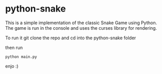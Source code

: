 # python-snake

This is a simple implementation of the classic Snake Game using Python. The game is run in the console and uses the curses library for rendering.

To run it git clone the repo and cd into the python-snake folder

then run

```
python main.py
```

enjo :)
